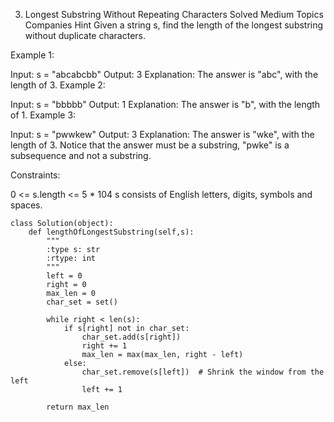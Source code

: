 3. Longest Substring Without Repeating Characters
Solved
Medium
Topics
Companies
Hint
Given a string s, find the length of the longest 
substring
 without duplicate characters.

 

Example 1:

Input: s = "abcabcbb"
Output: 3
Explanation: The answer is "abc", with the length of 3.
Example 2:

Input: s = "bbbbb"
Output: 1
Explanation: The answer is "b", with the length of 1.
Example 3:

Input: s = "pwwkew"
Output: 3
Explanation: The answer is "wke", with the length of 3.
Notice that the answer must be a substring, "pwke" is a subsequence and not a substring.
 

Constraints:

0 <= s.length <= 5 * 104
s consists of English letters, digits, symbols and spaces.
```
class Solution(object):
    def lengthOfLongestSubstring(self,s):
        """
        :type s: str
        :rtype: int
        """
        left = 0
        right = 0
        max_len = 0
        char_set = set()  

        while right < len(s):
            if s[right] not in char_set: 
                char_set.add(s[right])
                right += 1
                max_len = max(max_len, right - left)  
            else:  
                char_set.remove(s[left])  # Shrink the window from the left
                left += 1

        return max_len
            
        
```

